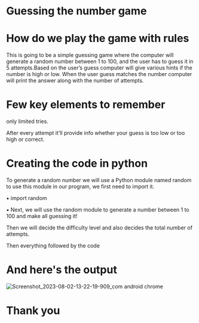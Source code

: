 # Guessing the number game 

# How do we play the game with rules 

This is going to be a simple guessing game where the computer will generate a random number between 1 to 100, and the user has to guess it in 5 attempts.Based on the user’s guess computer will give various hints if the number is high or low. When the user guess matches 
the number computer will print the answer along with the number of attempts.

# Few key elements to remember

only limited tries.

After every attempt it'll provide info whether your guess is too low or too high or correct.

# Creating the code in python

To generate a random number we will use a Python module named random to use this module in our program, we first need to import it.

▪ import random

▪ Next, we will use the random module to generate a number between 1 to 100 and make all guessing it!

Then we will decide the difficulty level and also decides the total number of attempts.

Then everything followed by the code

# And here's the output

![Screenshot_2023-08-02-13-22-19-909_com android chrome](https://github.com/Nijandhan-S/Guessing-the-number-game./assets/141180571/9aae0dd0-bbf2-49e8-a39e-d3441c5200ce)

 
# Thank you 
